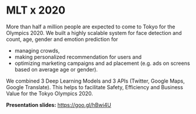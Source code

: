 # MLT x 2020

More than half a million people are expected to come to Tokyo for the Olympics 2020. We built a highly scalable system for face detection and count, age, gender and emotion prediction for 

* managing crowds, 
* making personalized recommendation for users and 
* optimizing marketing campaigns and ad placement (e.g. ads on screens based on average age or gender). 

We combined 3 Deep Learning Models and 3 APIs (Twitter, Google Maps, Google Translate). This helps to facilitate Safety, Efficiency and Business Value for the Tokyo Olympics 2020.

**Presentation slides:** https://goo.gl/hBwi4U
